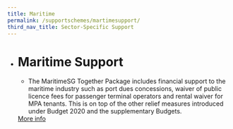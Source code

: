 ```yaml
---
title: Maritime
permalink: /supportschemes/martimesupport/
third_nav_title: Sector-Specific Support
---
```


<div class="gobizfinapplyTable">
  <ul class="gobizfinapplyTable-firstTable">
    <li class="gobizfinapplyTable-firstTable_table">
      <h1 class="gobizfinapplyTable-firstTable_table__header">Maritime Support</h1>
      <ul class="gobizfinapplyTable-firstTable_table__options">
        <li>The MaritimeSG Together Package includes financial support to the maritime industry such as port dues concessions, waiver of public licence fees for passenger terminal operators and rental waiver for MPA tenants. This is on top of the other relief measures introduced under Budget 2020 and the supplementary Budgets.</li>
      </ul>
      <a href="https://go.gov.sg/martimesupport"><div class="gobizfinapplyTable-firstTable_table__getstart">More info</div></a>
    </li>
  </ul>
</div>